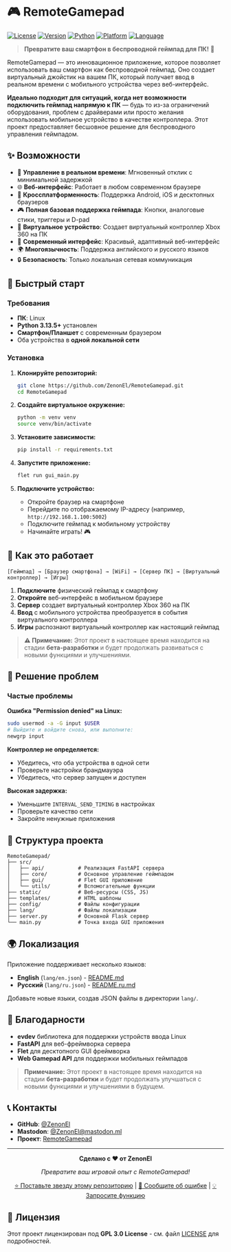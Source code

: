 # 🎮 RemoteGamepad

[![License](https://img.shields.io/badge/license-GPL%203-blue.svg)](LICENSE)
[![Version](https://img.shields.io/badge/version-beta-green.svg)](https://github.com/ZenonEl/RemoteGamepad/releases)
[![Python](https://img.shields.io/badge/python-3.13.5+-blue.svg)](https://python.org)
[![Platform](https://img.shields.io/badge/platform-Linux-lightgrey.svg)](https://github.com/ZenonEl/RemoteGamepad)
[![Language](https://img.shields.io/badge/language-EN%20%7C%20RU-blue.svg)](README.md)

> **Превратите ваш смартфон в беспроводной геймпад для ПК!** 🚀

RemoteGamepad — это инновационное приложение, которое позволяет использовать ваш смартфон как беспроводной геймпад. Оно создает виртуальный джойстик на вашем ПК, который получает ввод в реальном времени с мобильного устройства через веб-интерфейс.

**Идеально подходит для ситуаций, когда нет возможности подключить геймпад напрямую к ПК** — будь то из-за ограничений оборудования, проблем с драйверами или просто желания использовать мобильное устройство в качестве контроллера. Этот проект предоставляет бесшовное решение для беспроводного управления геймпадом.

## ✨ Возможности

- 🎯 **Управление в реальном времени**: Мгновенный отклик с минимальной задержкой
- 🌐 **Веб-интерфейс**: Работает в любом современном браузере
- 📱 **Кроссплатформенность**: Поддержка Android, iOS и десктопных браузеров
- 🎮 **Полная базовая поддержка геймпада**: Кнопки, аналоговые стики, триггеры и D-pad
- 🔌 **Виртуальное устройство**: Создает виртуальный контроллер Xbox 360 на ПК
- 🎨 **Современный интерфейс**: Красивый, адаптивный веб-интерфейс
- 🌍 **Многоязычность**: Поддержка английского и русского языков
- 🔒 **Безопасность**: Только локальная сетевая коммуникация

## 🚀 Быстрый старт

### Требования

- **ПК**: Linux
- **Python 3.13.5+** установлен
- **Смартфон/Планшет** с современным браузером
- Оба устройства в **одной локальной сети**

### Установка

1. **Клонируйте репозиторий:**
   ```bash
   git clone https://github.com/ZenonEl/RemoteGamepad.git
   cd RemoteGamepad
   ```

2. **Создайте виртуальное окружение:**
   ```bash
   python -m venv venv
   source venv/bin/activate
   ```

3. **Установите зависимости:**
   ```bash
   pip install -r requirements.txt
   ```

4. **Запустите приложение:**
   ```bash
   flet run gui_main.py
   ```

5. **Подключите устройство:**
   - Откройте браузер на смартфоне
   - Перейдите по отображаемому IP-адресу (например, `http://192.168.1.100:5002`)
   - Подключите геймпад к мобильному устройству
   - Начинайте играть! 🎮

## 📱 Как это работает

```
[Геймпад] → [Браузер смартфона] → [WiFi] → [Сервер ПК] → [Виртуальный контроллер] → [Игры]
```

1. **Подключите** физический геймпад к смартфону
2. **Откройте** веб-интерфейс в мобильном браузере
3. **Сервер** создает виртуальный контроллер Xbox 360 на ПК
4. **Ввод** с мобильного устройства преобразуется в события виртуального контроллера
5. **Игры** распознают виртуальный контроллер как настоящий геймпад

> **⚠️ Примечание:** Этот проект в настоящее время находится на стадии **бета-разработки** и будет продолжать развиваться с новыми функциями и улучшениями.


## 🔧 Решение проблем

### Частые проблемы

**Ошибка "Permission denied" на Linux:**
```bash
sudo usermod -a -G input $USER
# Выйдите и войдите снова, или выполните:
newgrp input
```

**Контроллер не определяется:**
- Убедитесь, что оба устройства в одной сети
- Проверьте настройки брандмауэра
- Убедитесь, что сервер запущен и доступен

**Высокая задержка:**
- Уменьшите `INTERVAL_SEND_TIMING` в настройках
- Проверьте качество сети
- Закройте ненужные приложения


## 📁 Структура проекта

```
RemoteGamepad/
├── src/
│   ├── api/           # Реализация FastAPI сервера
│   ├── core/          # Основное управление геймпадом
│   ├── gui/           # Flet GUI приложение
│   └── utils/         # Вспомогательные функции
├── static/            # Веб-ресурсы (CSS, JS)
├── templates/         # HTML шаблоны
├── config/            # Файлы конфигурации
├── lang/              # Файлы локализации
├── server.py          # Основной Flask сервер
└── main.py            # Точка входа GUI приложения
```

## 🌍 Локализация

Приложение поддерживает несколько языков:

- **English** (`lang/en.json`) - [README.md](README.md)
- **Русский** (`lang/ru.json`) - [README.ru.md](README.ru.md)

Добавьте новые языки, создав JSON файлы в директории `lang/`.


## 🙏 Благодарности

- **evdev** библиотека для поддержки устройств ввода Linux
- **FastAPI** для веб-фреймворка сервера
- **Flet** для десктопного GUI фреймворка
- **Web Gamepad API** для поддержки мобильных геймпадов

> **Примечание:** Этот проект в настоящее время находится на стадии **бета-разработки** и будет продолжать улучшаться с новыми функциями и улучшениями в будущем.

## 📞 Контакты

- **GitHub**: [@ZenonEl](https://github.com/ZenonEl)
- **Mastodon**: [@ZenonEl@mastodon.ml](https://mastodon.ml/@ZenonEl)
- **Проект**: [RemoteGamepad](https://github.com/ZenonEl/RemoteGamepad)


---

<div align="center">

**Сделано с ❤️ от ZenonEl**

*Превратите ваш игровой опыт с RemoteGamepad!*

[⭐ Поставьте звезду этому репозиторию](https://github.com/ZenonEl/RemoteGamepad) | [🐛 Сообщите об ошибке](https://github.com/ZenonEl/RemoteGamepad/issues) | [💡 Запросите функцию](https://github.com/ZenonEl/RemoteGamepad/issues)

</div>

## 📄 Лицензия

Этот проект лицензирован под **GPL 3.0 License** - см. файл [LICENSE](LICENSE) для подробностей. 